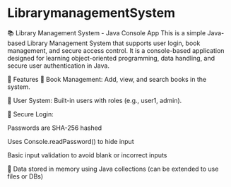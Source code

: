 # LibrarymanagementSystem
📚 Library Management System - Java Console App
This is a simple Java-based Library Management System that supports user login, book management, and secure access control. It is a console-based application designed for learning object-oriented programming, data handling, and secure user authentication in Java.

🔑 Features
📘 Book Management: Add, view, and search books in the system.

👥 User System: Built-in users with roles (e.g., user1, admin).

🔐 Secure Login:

Passwords are SHA-256 hashed

Uses Console.readPassword() to hide input

Basic input validation to avoid blank or incorrect inputs

💾 Data stored in memory using Java collections (can be extended to use files or DBs)
